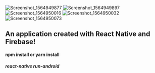 
![Screenshot_1564949877](https://user-images.githubusercontent.com/40676185/65179551-625c9c80-da31-11e9-882f-f64531164332.png) ![Screenshot_1564949897](https://user-images.githubusercontent.com/40676185/65179553-62f53300-da31-11e9-81f1-1cdba4392dc0.png) ![Screenshot_1564950016](https://user-images.githubusercontent.com/40676185/65179554-62f53300-da31-11e9-85a7-f4e0868f16f8.png) ![Screenshot_1564950032](https://user-images.githubusercontent.com/40676185/65179555-638dc980-da31-11e9-8d59-cc3018485484.png) ![Screenshot_1564950073](https://user-images.githubusercontent.com/40676185/65179556-638dc980-da31-11e9-98d5-6609b6c3c360.png)

## An application created with React Native and Firebase!

#### npm install or yarn install

##### react-native run-android 





